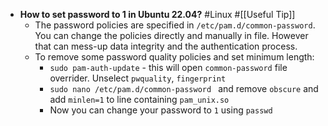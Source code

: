 - **How to set password to 1 in Ubuntu 22.04?** #Linux #[[Useful Tip]]
	- The password policies are specified in `/etc/pam.d/common-password`. You can change the policies directly and manually in file. However that can mess-up data integrity and the authentication process.
	- To remove some password quality policies and set minimum length:
		- `sudo pam-auth-update` - this will open `common-password` file overrider. Unselect `pwquality`, `fingerprint`
		- `sudo nano /etc/pam.d/common-password ` and remove `obscure` and add `minlen=1` to line containing `pam_unix.so`
		- Now you can change your password to `1` using `passwd`